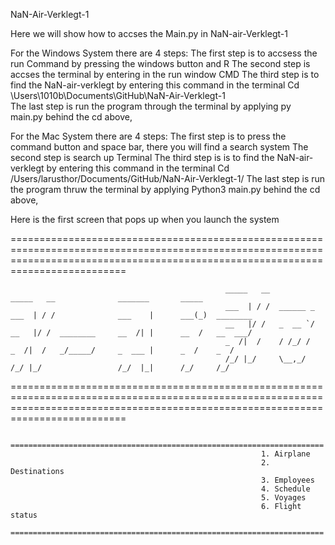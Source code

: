NaN-Air-Verklegt-1

Here we will show how to accses the Main.py in NaN-air-Verklegt-1

For the Windows System there are 4 steps:
The first step is to accsess the run Command by pressing the windows button and R
The second step is accses the terminal by entering in the run window CMD
The third step is to find the NaN-air-verklegt by entering this command in the terminal Cd  \Users\1010b\Documents\GitHub\NaN-Air-Verklegt-1\
The last step is run the program through the terminal by applying py main.py behind the cd above,

For the Mac System there are 4 steps:
The first step is to press the command button and space bar, there you will find a search system
The second step is search up Terminal
The third step is is to find the NaN-air-verklegt by entering this command in the terminal Cd /Users/larusthor/Documents/GitHub/NaN-Air-Verklegt-1/
The last step is run the program thruw the terminal by applying Python3 main.py behind the cd above,


Here is the first screen that pops up when you launch the system 

======================================================================================================================================================================================

                                                    _____   __              _____   __              _______       _____
                                                    ___  | / /  ______ _    ___  | / /              ___    |      ___(_)  ________
                                                    __   |/ /   _  __ `/    __   |/ /  ________     __  /| |      __  /   __  ___/
                                                    _  /|  /    / /_/ /     _  /|  /   _/_____/     _  ___ |      _  /    _  /
                                                    /_/ |_/     \__,_/      /_/ |_/                 /_/  |_|      /_/     /_/


======================================================================================================================================================================================

                                                            ======================================================================
                                                            1. Airplane
                                                            2. Destinations
                                                            3. Employees
                                                            4. Schedule
                                                            5. Voyages
                                                            6. Flight status
                                                            ======================================================================
